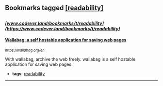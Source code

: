 ## Bookmarks tagged [[readability]](https://www.codever.land/search?q=[readability])

_<sup><sup>[www.codever.land/bookmarks/t/readability](https://www.codever.land/bookmarks/t/readability)</sup></sup>_
---
#### [Wallabag: a self hostable application for saving web pages](https://wallabag.org/en)
_<sup>https://wallabag.org/en</sup>_

With wallabag, archive the web freely. wallabag is a self hostable application for saving web pages.
* **tags**: [readability](../tagged/readability.md)
---
